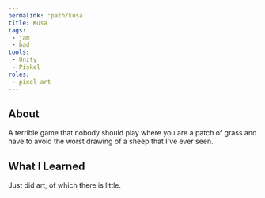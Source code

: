 ```yaml
---
permalink: :path/kusa
title: Kusa
tags:
 - jam
 - bad
tools:
 - Unity
 - Piskel
roles:
 - pixel art
---
```


## About
A terrible game that nobody should play where you are a patch of grass and have to avoid the worst drawing of a sheep that I've ever seen.

## What I Learned
Just did art, of which there is little.